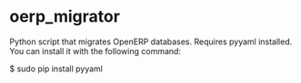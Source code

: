 oerp_migrator
=============

Python script that migrates OpenERP databases. Requires pyyaml installed. You can install it with the following command:

$ sudo pip install pyyaml
